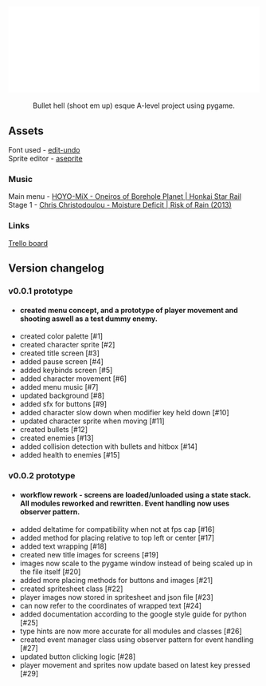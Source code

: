 ![](https://github.com/r5nnn/shmup/blob/main/assets/textures/title/logo_scaled.png)  
<p align="center">
Bullet hell (shoot em up) esque A-level project using pygame.  
</p>

## Assets
Font used - [edit-undo](https://www.dafont.com/edit-undo.font)  
Sprite editor - [aseprite](https://www.aseprite.org/)  
### Music
Main menu - [HOYO-MiX - Oneiros of Borehole Planet | Honkai Star Rail](https://www.youtube.com/watch?v=yQ-rcBeFKVw)  
Stage 1 - [Chris Christodoulou - Moisture Deficit | Risk of Rain (2013)](https://www.youtube.com/watch?v=RbzA6lX84xM)  
### Links
[Trello board](https://trello.com/b/xCHQx3Uu/shmup-trello)  
## Version changelog
### v0.0.1 prototype
- #### created menu concept, and a prototype of player movement and shooting aswell as a test dummy enemy.
- created color palette [#1]
- created character sprite [#2]
- created title screen [#3]
- added pause screen [#4]
- added keybinds screen [#5]
- added character movement [#6]
- added menu music [#7]
- updated background [#8]
- added sfx for buttons [#9]
- added character slow down when modifier key held down [#10]
- updated character sprite when moving [#11]
- created bullets [#12]
- created enemies [#13]
- added collision detection with bullets and hitbox [#14]
- added health to enemies [#15]
### v0.0.2 prototype
- #### workflow rework - screens are loaded/unloaded using a state stack. All modules reworked and rewritten. Event handling now uses observer pattern.
- added deltatime for compatibility when not at fps cap [#16]
- added method for placing relative to top left or center [#17]
- added text wrapping [#18]
- created new title images for screens [#19]
- images now scale to the pygame window instead of being scaled up in the file itself [#20]
- added more placing methods for buttons and images [#21]
- created spritesheet class [#22]
- player images now stored in spritesheet and json file [#23]
- can now refer to the coordinates of wrapped text [#24]
- added documentation according to the google style guide for python [#25]
- type hints are now more accurate for all modules and classes [#26]
- created event manager class using observer pattern for event handling [#27]
- updated button clicking logic [#28]
- player movement and sprites now update based on latest key pressed [#29]
